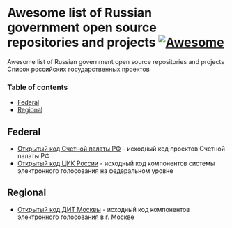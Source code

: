 # Awesome list of Russian government open source repositories and projects [![Awesome](https://cdn.rawgit.com/sindresorhus/awesome/d7305f38d29fed78fa85652e3a63e154dd8e8829/media/badge.svg)](https://github.com/sindresorhus/awesome)

Awesome list of Russian government open source repositories and projects
Список российских государственных проектов 
### Table of contents

* [Federal](#federal)
* [Regional](#regional)

## Federal
* [Открытый код Счетной палаты РФ](https://code.ach.gov.ru/public) - исходный код проектов Счетной палаты РФ
* [Открытый код ЦИК России](https://github.com/cikrf) - исходный код компонентов системы электронного голосования на федеральном уровне


## Regional
* [Открытый код ДИТ Москвы](https://github.com/moscow-technologies/) - исходный код компонентов электронного голосования в г. Москве


